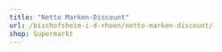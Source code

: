 ```yaml
---
title: "Netto Marken-Discount"
url: /bischofsheim-i-d-rhoen/netto-marken-discount/
shop: Supermarkt
---
```

